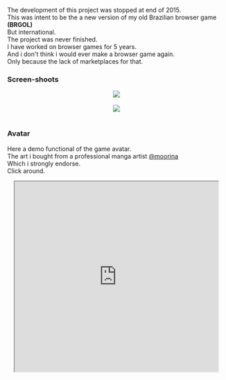 <!-- header
title: Heroes of Soccer
header: true
date: 01/17/2017
author: webcaetano
cover: images/posts/cover/HoS.jpg
thumb: images/posts/thumb/HoS.jpg
tags:
	- Indie Game
	- Phaser
header -->

The development of this project was stopped at end of 2015.<br>
This was intent to be the a new version of my old Brazilian browser game **(BRGOL)**<br>
But international.<br>
The project was never finished.<br>
I have worked on browser games for 5 years.<br>
And i don't think i would ever make a browser game again.<br>
Only because the lack of marketplaces for that.

### Screen-shoots

<div align="center">
<img style="max-width: 900px; height:auto" src="http://i.imgur.com/PexSJpM.png"><br><br>
<img src="http://i.imgur.com/6af8BLK.jpg"><br><br>
</div>


### Avatar

Here a demo functional of the game avatar.<br>
The art i bought from a professional manga artist [@moorina](https://twitter.com/booniecake)<br>
Which i strongly endorse.<br>
Click around.<br>

<div align="center">
	<iframe src="https://webcaetano.github.io/heroes-avatar/" width="470" height="440" scrolling="no"></iframe>
</div>
